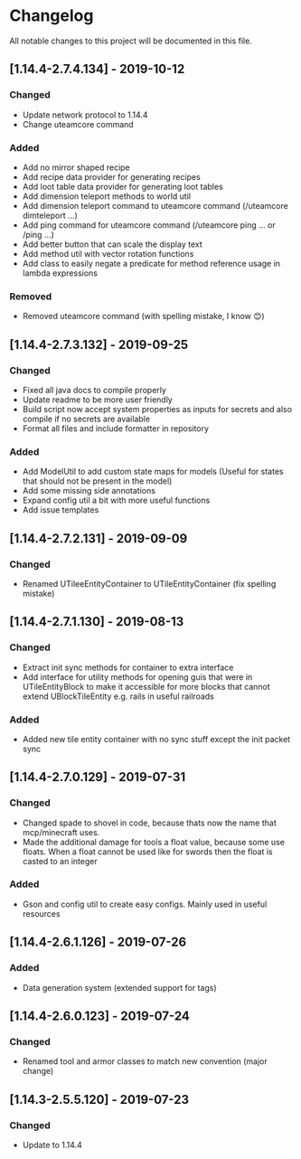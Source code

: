 # Changelog
All notable changes to this project will be documented in this file.

## [1.14.4-2.7.4.134] - 2019-10-12
### Changed
 - Update network protocol to 1.14.4
 - Change uteamcore command
 
### Added
 - Add no mirror shaped recipe
 - Add recipe data provider for generating recipes
 - Add loot table data provider for generating loot tables
 - Add dimension teleport methods to world util
 - Add dimension teleport command to uteamcore command (/uteamcore dimteleport ...)
 - Add ping command for uteamcore command (/uteamcore ping ... or /ping ...)
 - Add better button that can scale the display text
 - Add method util with vector rotation functions
 - Add class to easily negate a predicate for method reference usage in lambda expressions
 
### Removed
 - Removed uteamcore command (with spelling mistake, I know 😊)

## [1.14.4-2.7.3.132] - 2019-09-25
### Changed
 - Fixed all java docs to compile properly
 - Update readme to be more user friendly
 - Build script now accept system properties as inputs for secrets and also compile if no secrets are available
 - Format all files and include formatter in repository
 
### Added
 - Add ModelUtil to add custom state maps for models (Useful for states that should not be present in the model)
 - Add some missing side annotations
 - Expand config util a bit with more useful functions
 - Add issue templates

## [1.14.4-2.7.2.131] - 2019-09-09
### Changed
 - Renamed UTileeEntityContainer to UTileEntityContainer (fix spelling mistake)

## [1.14.4-2.7.1.130] - 2019-08-13
### Changed
- Extract init sync methods for container to extra interface 
- Add interface for utility methods for opening guis that were in UTileEntityBlock to make it accessible for more blocks that cannot extend UBlockTileEntity e.g. rails in useful railroads

### Added
- Added new tile entity container with no sync stuff except the init packet sync

## [1.14.4-2.7.0.129] - 2019-07-31
### Changed
- Changed spade to shovel in code, because thats now the name that mcp/minecraft uses.
- Made the additional damage for tools a float value, because some use floats. When a float cannot be used like for swords then the float is casted to an integer

### Added
- Gson and config util to create easy configs. Mainly used in useful resources

## [1.14.4-2.6.1.126] - 2019-07-26
### Added
- Data generation system (extended support for tags)

## [1.14.4-2.6.0.123] - 2019-07-24
### Changed
- Renamed tool and armor classes to match new convention (major change)

## [1.14.3-2.5.5.120] - 2019-07-23
### Changed
- Update to 1.14.4
